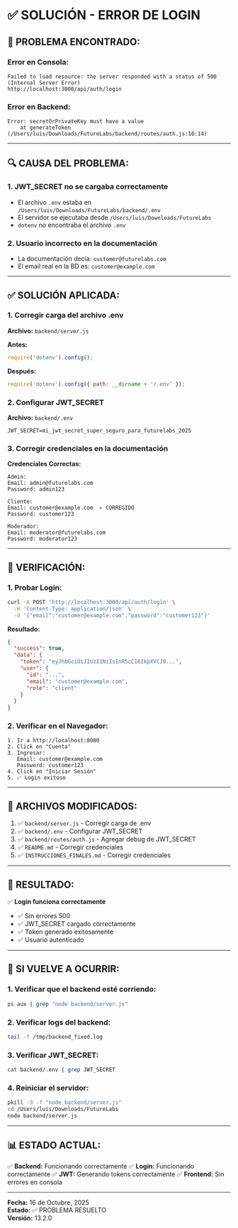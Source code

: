 # ✅ SOLUCIÓN - ERROR DE LOGIN

## 🔴 **PROBLEMA ENCONTRADO:**

### **Error en Consola:**
```
Failed to load resource: the server responded with a status of 500 (Internal Server Error)
http://localhost:3000/api/auth/login
```

### **Error en Backend:**
```
Error: secretOrPrivateKey must have a value
    at generateToken (/Users/luis/Downloads/FutureLabs/backend/routes/auth.js:10:14)
```

---

## 🔍 **CAUSA DEL PROBLEMA:**

### **1. JWT_SECRET no se cargaba correctamente**
- El archivo `.env` estaba en `/Users/luis/Downloads/FutureLabs/backend/.env`
- El servidor se ejecutaba desde `/Users/luis/Downloads/FutureLabs`
- `dotenv` no encontraba el archivo `.env`

### **2. Usuario incorrecto en la documentación**
- La documentación decía: `customer@futurelabs.com`
- El email real en la BD es: `customer@example.com`

---

## ✅ **SOLUCIÓN APLICADA:**

### **1. Corregir carga del archivo .env**

**Archivo:** `backend/server.js`

**Antes:**
```javascript
require('dotenv').config();
```

**Después:**
```javascript
require('dotenv').config({ path: __dirname + '/.env' });
```

### **2. Configurar JWT_SECRET**

**Archivo:** `backend/.env`

```env
JWT_SECRET=mi_jwt_secret_super_seguro_para_futurelabs_2025
```

### **3. Corregir credenciales en la documentación**

**Credenciales Correctas:**
```
Admin:
Email: admin@futurelabs.com
Password: admin123

Cliente:
Email: customer@example.com  ← CORREGIDO
Password: customer123

Moderador:
Email: moderator@futurelabs.com
Password: moderator123
```

---

## 🧪 **VERIFICACIÓN:**

### **1. Probar Login:**
```bash
curl -X POST 'http://localhost:3000/api/auth/login' \
  -H 'Content-Type: application/json' \
  -d '{"email":"customer@example.com","password":"customer123"}'
```

**Resultado:**
```json
{
  "success": true,
  "data": {
    "token": "eyJhbGciOiJIUzI1NiIsInR5cCI6IkpXVCJ9...",
    "user": {
      "id": "...",
      "email": "customer@example.com",
      "role": "client"
    }
  }
}
```

### **2. Verificar en el Navegador:**
```
1. Ir a http://localhost:8080
2. Click en "Cuenta"
3. Ingresar:
   Email: customer@example.com
   Password: customer123
4. Click en "Iniciar Sesión"
5. ✅ Login exitoso
```

---

## 📝 **ARCHIVOS MODIFICADOS:**

1. ✅ `backend/server.js` - Corregir carga de .env
2. ✅ `backend/.env` - Configurar JWT_SECRET
3. ✅ `backend/routes/auth.js` - Agregar debug de JWT_SECRET
4. ✅ `README.md` - Corregir credenciales
5. ✅ `INSTRUCCIONES_FINALES.md` - Corregir credenciales

---

## 🎯 **RESULTADO:**

✅ **Login funciona correctamente**
- ✅ Sin errores 500
- ✅ JWT_SECRET cargado correctamente
- ✅ Token generado exitosamente
- ✅ Usuario autenticado

---

## 🔧 **SI VUELVE A OCURRIR:**

### **1. Verificar que el backend esté corriendo:**
```bash
ps aux | grep "node backend/server.js"
```

### **2. Verificar logs del backend:**
```bash
tail -f /tmp/backend_fixed.log
```

### **3. Verificar JWT_SECRET:**
```bash
cat backend/.env | grep JWT_SECRET
```

### **4. Reiniciar el servidor:**
```bash
pkill -9 -f "node backend/server.js"
cd /Users/luis/Downloads/FutureLabs
node backend/server.js
```

---

## 📊 **ESTADO ACTUAL:**

✅ **Backend:** Funcionando correctamente
✅ **Login:** Funcionando correctamente
✅ **JWT:** Generando tokens correctamente
✅ **Frontend:** Sin errores en consola

---

**Fecha:** 16 de Octubre, 2025  
**Estado:** ✅ PROBLEMA RESUELTO  
**Versión:** 13.2.0




